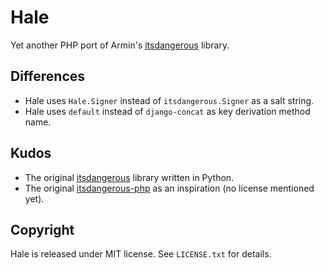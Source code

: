 Hale
====

Yet another PHP port of Armin's [itsdangerous](https://github.com/mitsuhiko/itsdangerous) library.

Differences
-----------

* Hale uses `Hale.Signer` instead of `itsdangerous.Signer` as a salt string.
* Hale uses `default` instead of `django-concat` as key derivation method name.

Kudos
-----

* The original [itsdangerous](https://github.com/mitsuhiko/itsdangerous) library written in Python.
* The original [itsdangerous-php](https://github.com/mattbasta/itsdangerous-php) as an inspiration (no license mentioned yet).

Copyright
---------

Hale is released under MIT license. See `LICENSE.txt` for details.
